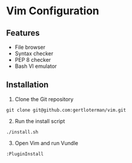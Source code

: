 # Vim Configuration

## Features

- File browser
- Syntax checker
- PEP 8 checker
- Bash VI emulator

## Installation

1. Clone the Git repository 

```
git clone git@github.com:gertloterman/vim.git
```

2. Run the install script

```
./install.sh
```

3. Open Vim and run Vundle

```
:PluginInstall
```
